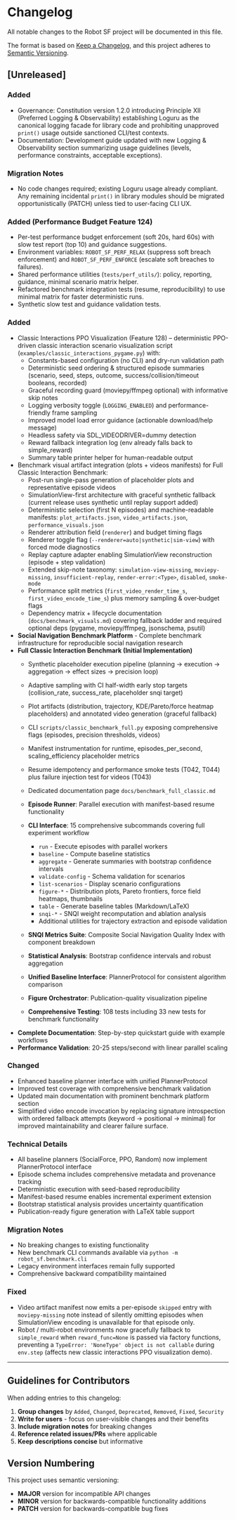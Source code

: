 # Changelog

All notable changes to the Robot SF project will be documented in this file.

The format is based on [Keep a Changelog](https://keepachangelog.com/en/1.0.0/),
and this project adheres to [Semantic Versioning](https://semver.org/spec/v2.0.0.html).

## [Unreleased]

### Added
- Governance: Constitution version 1.2.0 introducing Principle XII (Preferred Logging & Observability) establishing Loguru as the canonical logging facade for library code and prohibiting unapproved `print()` usage outside sanctioned CLI/test contexts.
- Documentation: Development guide updated with new Logging & Observability section summarizing usage guidelines (levels, performance constraints, acceptable exceptions).

### Migration Notes
- No code changes required; existing Loguru usage already compliant. Any remaining incidental `print()` in library modules should be migrated opportunistically (PATCH) unless tied to user-facing CLI UX.


### Added (Performance Budget Feature 124)
- Per-test performance budget enforcement (soft 20s, hard 60s) with slow test report (top 10) and guidance suggestions.
- Environment variables: `ROBOT_SF_PERF_RELAX` (suppress soft breach enforcement) and `ROBOT_SF_PERF_ENFORCE` (escalate soft breaches to failures).
- Shared performance utilities (`tests/perf_utils/`): policy, reporting, guidance, minimal scenario matrix helper.
- Refactored benchmark integration tests (resume, reproducibility) to use minimal matrix for faster deterministic runs.
- Synthetic slow test and guidance validation tests.

### Added
- Classic Interactions PPO Visualization (Feature 128) – deterministic PPO-driven classic interaction scenario visualization script (`examples/classic_interactions_pygame.py`) with:
  - Constants-based configuration (no CLI) and dry-run validation path
  - Deterministic seed ordering & structured episode summaries (scenario, seed, steps, outcome, success/collision/timeout booleans, recorded)
  - Graceful recording guard (moviepy/ffmpeg optional) with informative skip notes
  - Logging verbosity toggle (`LOGGING_ENABLED`) and performance-friendly frame sampling
  - Improved model load error guidance (actionable download/help message)
  - Headless safety via SDL_VIDEODRIVER=dummy detection
  - Reward fallback integration log (env already falls back to simple_reward)
  - Summary table printer helper for human-readable output
- Benchmark visual artifact integration (plots + videos manifests) for Full Classic Interaction Benchmark:
  - Post-run single-pass generation of placeholder plots and representative episode videos
  - SimulationView-first architecture with graceful synthetic fallback (current release uses synthetic until replay support added)
  - Deterministic selection (first N episodes) and machine-readable manifests: `plot_artifacts.json`, `video_artifacts.json`, `performance_visuals.json`
  - Renderer attribution field (`renderer`) and budget timing flags
  - Renderer toggle flag (`--renderer=auto|synthetic|sim-view`) with forced mode diagnostics
  - Replay capture adapter enabling SimulationView reconstruction (episode + step validation)
  - Extended skip-note taxonomy: `simulation-view-missing`, `moviepy-missing`, `insufficient-replay`, `render-error:<Type>`, `disabled`, `smoke-mode`
  - Performance split metrics (`first_video_render_time_s`, `first_video_encode_time_s`) plus memory sampling & over‑budget flags
  - Dependency matrix + lifecycle documentation (`docs/benchmark_visuals.md`) covering fallback ladder and required optional deps (pygame, moviepy/ffmpeg, jsonschema, psutil)
- **Social Navigation Benchmark Platform** - Complete benchmark infrastructure for reproducible social navigation research
- **Full Classic Interaction Benchmark (Initial Implementation)**
  - Synthetic placeholder execution pipeline (planning → execution → aggregation → effect sizes → precision loop)
  - Adaptive sampling with CI half-width early stop targets (collision_rate, success_rate, placeholder snqi target)
  - Plot artifacts (distribution, trajectory, KDE/Pareto/force heatmap placeholders) and annotated video generation (graceful fallback)
  - CLI `scripts/classic_benchmark_full.py` exposing comprehensive flags (episodes, precision thresholds, videos)
  - Manifest instrumentation for runtime, episodes_per_second, scaling_efficiency placeholder metrics
  - Resume idempotency and performance smoke tests (T042, T044) plus failure injection test for videos (T043)
  - Dedicated documentation page `docs/benchmark_full_classic.md`

  - **Episode Runner**: Parallel execution with manifest-based resume functionality
  - **CLI Interface**: 15 comprehensive subcommands covering full experiment workflow
    - `run` - Execute episodes with parallel workers
    - `baseline` - Compute baseline statistics  
    - `aggregate` - Generate summaries with bootstrap confidence intervals
    - `validate-config` - Schema validation for scenarios
    - `list-scenarios` - Display scenario configurations
    - `figure-*` - Distribution plots, Pareto frontiers, force field heatmaps, thumbnails
    - `table` - Generate baseline tables (Markdown/LaTeX)
    - `snqi-*` - SNQI weight recomputation and ablation analysis
    - Additional utilities for trajectory extraction and episode validation
  - **SNQI Metrics Suite**: Composite Social Navigation Quality Index with component breakdown
  - **Statistical Analysis**: Bootstrap confidence intervals and robust aggregation
  - **Unified Baseline Interface**: PlannerProtocol for consistent algorithm comparison
  - **Figure Orchestrator**: Publication-quality visualization pipeline
  - **Comprehensive Testing**: 108 tests including 33 new tests for benchmark functionality
- **Complete Documentation**: Step-by-step quickstart guide with example workflows
- **Performance Validation**: 20-25 steps/second with linear parallel scaling

### Changed
- Enhanced baseline planner interface with unified PlannerProtocol
- Improved test coverage with comprehensive benchmark validation
- Updated main documentation with prominent benchmark platform section
- Simplified video encode invocation by replacing signature introspection with ordered fallback attempts (keyword → positional → minimal) for improved maintainability and clearer failure surface.

### Technical Details
- All baseline planners (SocialForce, PPO, Random) now implement PlannerProtocol interface
- Episode schema includes comprehensive metadata and provenance tracking
- Deterministic execution with seed-based reproducibility
- Manifest-based resume enables incremental experiment extension
- Bootstrap statistical analysis provides uncertainty quantification
- Publication-ready figure generation with LaTeX table support

### Migration Notes
- No breaking changes to existing functionality
- New benchmark CLI commands available via `python -m robot_sf.benchmark.cli`
- Legacy environment interfaces remain fully supported
- Comprehensive backward compatibility maintained

### Fixed
- Video artifact manifest now emits a per-episode `skipped` entry with `moviepy-missing` note instead of silently omitting episodes when SimulationView encoding is unavailable for that episode only.
- Robot / multi-robot environments now gracefully fallback to `simple_reward` when `reward_func=None` is passed via factory functions, preventing a `TypeError: 'NoneType' object is not callable` during `env.step` (affects new classic interactions PPO visualization demo).

---

## Guidelines for Contributors

When adding entries to this changelog:

1. **Group changes** by `Added`, `Changed`, `Deprecated`, `Removed`, `Fixed`, `Security`
2. **Write for users** - focus on user-visible changes and their benefits
3. **Include migration notes** for breaking changes
4. **Reference related issues/PRs** where applicable
5. **Keep descriptions concise** but informative

## Version Numbering

This project uses semantic versioning:
- **MAJOR** version for incompatible API changes
- **MINOR** version for backwards-compatible functionality additions  
- **PATCH** version for backwards-compatible bug fixes